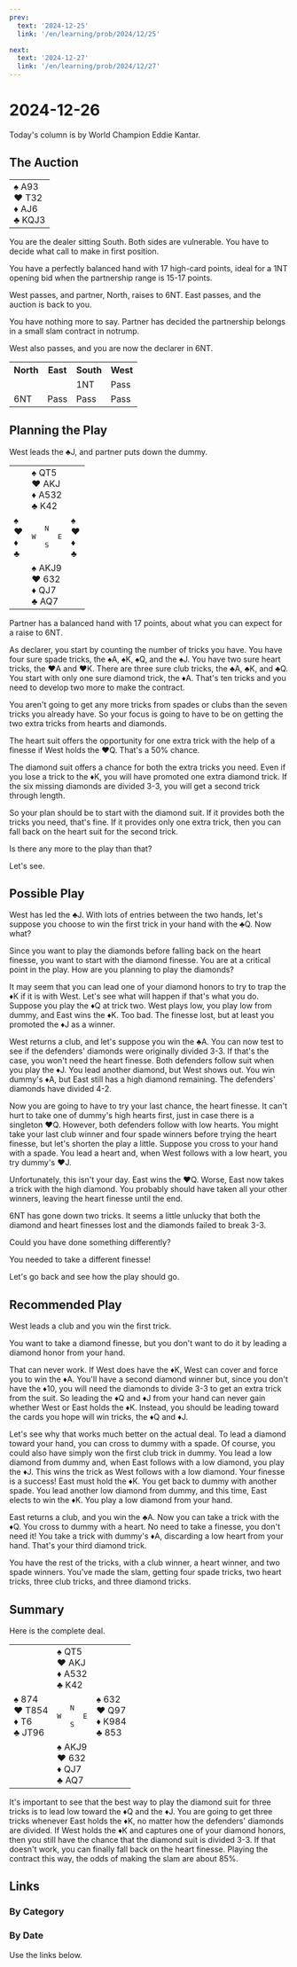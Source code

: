 ```yaml
---
prev:
  text: '2024-12-25'
  link: '/en/learning/prob/2024/12/25'

next:
  text: '2024-12-27'
  link: '/en/learning/prob/2024/12/27'
---
```


# 2024-12-26

Today's column is by World Champion Eddie Kantar.

<Badge type="warning" text="Play"/>

## The Auction

<table class="hand">
	<tr>
		<td>♠ A93<br>♥ T32<br>♦ AJ6<br>♣ KQJ3</td>
	</tr>
</table>

You are the dealer sitting South. Both sides are vulnerable. You have to decide what call to make in first position.

You have a perfectly balanced hand with 17 high-card points, ideal for a 1NT opening bid when the partnership range is 15-17 points.

West passes, and partner, North, raises to 6NT. East passes, and the auction is back to you.

You have nothing more to say. Partner has decided the partnership belongs in a small slam contract in notrump.

West also passes, and you are now the declarer in 6NT.

<table class="auction">
	<tr>
		<th>North</th>
		<th>East</th>
		<th>South</th>
		<th>West</th>
	</tr>
	<tr>
		<td></td>
		<td></td>
		<td>1NT</td>
		<td>Pass</td>
	</tr>
	<tr>
		<td>6NT</td>
		<td>Pass</td>
		<td>Pass</td>
		<td>Pass</td>
	</tr>
</table>

## Planning the Play

West leads the ♣J, and partner puts down the dummy.

<table class="deal">
	<tr>
		<td></td>
		<td>♠ QT5<br>♥ AKJ<br>♦ A532<br>♣ K42</td>
		<td></td>
	</tr>
	<tr>
		<td>♠ <br>♥ <br>♦ <br>♣ </td>
		<td><pre>   N<br>W     E<br>   S</pre></td>
		<td>♠ <br>♥ <br>♦ <br>♣ </td>
	</tr>
	<tr>
		<td></td>
		<td>♠ AKJ9<br>♥ 632<br>♦ QJ7<br>♣ AQ7</td>
		<td></td>
	</tr>
</table>

Partner has a balanced hand with 17 points, about what you can expect for a raise to 6NT.

As declarer, you start by counting the number of tricks you have. You have four sure spade tricks, the ♠A, ♠K, ♠Q, and the ♠J. You have two sure heart tricks, the ♥A and ♥K. There are three sure club tricks, the ♣A, ♣K, and ♣Q. You start with only one sure diamond trick, the ♦A. That's ten tricks and you need to develop two more to make the contract.

You aren't going to get any more tricks from spades or clubs than the seven tricks you already have. So your focus is going to have to be on getting the two extra tricks from hearts and diamonds.

The heart suit offers the opportunity for one extra trick with the help of a finesse if West holds the ♥Q. That's a 50% chance.

The diamond suit offers a chance for both the extra tricks you need. Even if you lose a trick to the ♦K, you will have promoted one extra diamond trick. If the six missing diamonds are divided 3-3, you will get a second trick through length.

So your plan should be to start with the diamond suit. If it provides both the tricks you need, that's fine. If it provides only one extra trick, then you can fall back on the heart suit for the second trick.

Is there any more to the play than that?

Let's see.

## Possible Play

West has led the ♣J. With lots of entries between the two hands, let's suppose you choose to win the first trick in your hand with the ♣Q. Now what?

Since you want to play the diamonds before falling back on the heart finesse, you want to start with the diamond finesse. You are at a critical point in the play. How are you planning to play the diamonds?

It may seem that you can lead one of your diamond honors to try to trap the ♦K if it is with West. Let's see what will happen if that's what you do. Suppose you play the ♦Q at trick two. West plays low, you play low from dummy, and East wins the ♦K. Too bad. The finesse lost, but at least you promoted the ♦J as a winner.

West returns a club, and let's suppose you win the ♣A. You can now test to see if the defenders' diamonds were originally divided 3-3. If that's the case, you won't need the heart finesse. Both defenders follow suit when you play the ♦J. You lead another diamond, but West shows out. You win dummy's ♦A, but East still has a high diamond remaining. The defenders' diamonds have divided 4-2.

Now you are going to have to try your last chance, the heart finesse. It can't hurt to take one of dummy's high hearts first, just in case there is a singleton ♥Q. However, both defenders follow with low hearts. You might take your last club winner and four spade winners before trying the heart finesse, but let's shorten the play a little. Suppose you cross to your hand with a spade. You lead a heart and, when West follows with a low heart, you try dummy's ♥J.

Unfortunately, this isn't your day. East wins the ♥Q. Worse, East now takes a trick with the high diamond. You probably should have taken all your other winners, leaving the heart finesse until the end.

6NT has gone down two tricks. It seems a little unlucky that both the diamond and heart finesses lost and the diamonds failed to break 3-3.

Could you have done something differently?

You needed to take a different finesse!

Let's go back and see how the play should go.

## Recommended Play

West leads a club and you win the first trick.

You want to take a diamond finesse, but you don't want to do it by leading a diamond honor from your hand.

That can never work. If West does have the ♦K, West can cover and force you to win the ♦A. You'll have a second diamond winner but, since you don't have the ♦10, you will need the diamonds to divide 3-3 to get an extra trick from the suit. So leading the ♦Q and ♦J from your hand can never gain whether West or East holds the ♦K. Instead, you should be leading toward the cards you hope will win tricks, the ♦Q and ♦J.

Let's see why that works much better on the actual deal. To lead a diamond toward your hand, you can cross to dummy with a spade. Of course, you could also have simply won the first club trick in dummy. You lead a low diamond from dummy and, when East follows with a low diamond, you play the ♦J. This wins the trick as West follows with a low diamond. Your finesse is a success! East must hold the ♦K. You get back to dummy with another spade. You lead another low diamond from dummy, and this time, East elects to win the ♦K. You play a low diamond from your hand.

East returns a club, and you win the ♣A. Now you can take a trick with the ♦Q. You cross to dummy with a heart. No need to take a finesse, you don't need it! You take a trick with dummy's ♦A, discarding a low heart from your hand. That's your third diamond trick.

You have the rest of the tricks, with a club winner, a heart winner, and two spade winners. You've made the slam, getting four spade tricks, two heart tricks, three club tricks, and three diamond tricks.

## Summary

Here is the complete deal.

<table class="deal">
	<tr>
		<td></td>
		<td>♠ QT5<br>♥ AKJ<br>♦ A532<br>♣ K42</td>
		<td></td>
	</tr>
	<tr>
		<td>♠ 874<br>♥ T854<br>♦ T6<br>♣ JT96</td>
		<td><pre>   N<br>W     E<br>   S</pre></td>
		<td>♠ 632<br>♥ Q97<br>♦ K984<br>♣ 853</td>
	</tr>
	<tr>
		<td></td>
		<td>♠ AKJ9<br>♥ 632<br>♦ QJ7<br>♣ AQ7</td>
		<td></td>
	</tr>
</table>

It's important to see that the best way to play the diamond suit for three tricks is to lead low toward the ♦Q and the ♦J. You are going to get three tricks whenever East holds the ♦K, no matter how the defenders' diamonds are divided. If West holds the ♦K and captures one of your diamond honors, then you still have the chance that the diamond suit is divided 3-3. If that doesn't work, you can finally fall back on the heart finesse. Playing the contract this way, the odds of making the slam are about 85%.

## Links

[<Badge type="tip" text="Go to Practice"/>](/en/practice/prob/2024/12/26)

### By Category

[<Badge type="tip" text="<--"/>](/en/learning/prob/2024/12/23)
[<Badge type="tip" text="Calendar"/>](/en/learning/calendar/2024/12)
[<Badge type="tip" text="-->"/>](/en/learning/prob/2024/12/27)

### By Date

Use the links below.